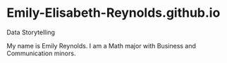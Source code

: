# Emily-Elisabeth-Reynolds.github.io
Data Storytelling

My name is Emily Reynolds. I am a Math major with Business and Communication minors. 
